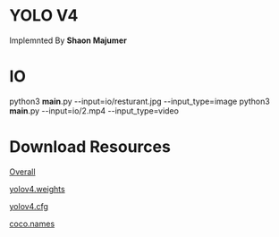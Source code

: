# YOLO V4
Implemnted By **Shaon Majumer**

# IO
python3 __main__.py --input=io/resturant.jpg --input_type=image
python3 __main__.py --input=io/2.mp4 --input_type=video

# Download Resources
[Overall](https://wiki.loliot.net/docs/lang/python/libraries/yolov4/python-yolov4-about)

[yolov4.weights](https://drive.google.com/file/d/15P4cYyZ2Sd876HKAEWSmeRdFl_j-0upi/view)

[yolov4.cfg](https://github.com/hhk7734/tensorflow-yolov4/blob/master/config/yolov4.cfg)

[coco.names](https://github.com/hhk7734/tensorflow-yolov4/blob/master/test/dataset/coco.names)
